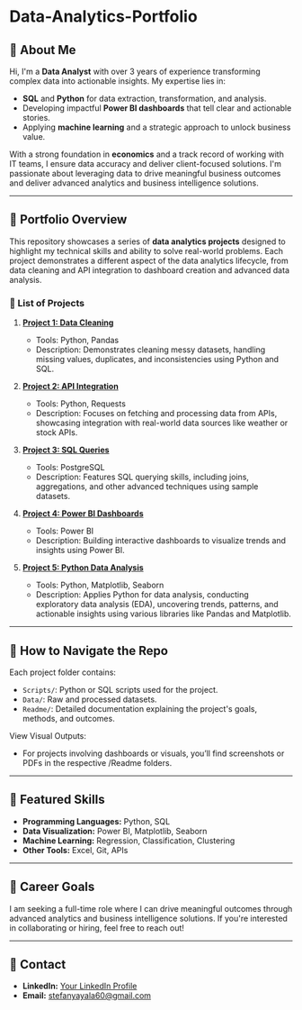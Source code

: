 # Data-Analytics-Portfolio

## 👋 About Me
Hi, I'm a **Data Analyst** with over 3 years of experience transforming complex data into actionable insights. My expertise lies in:
- **SQL** and **Python** for data extraction, transformation, and analysis.
- Developing impactful **Power BI dashboards** that tell clear and actionable stories.
- Applying **machine learning** and a strategic approach to unlock business value.

With a strong foundation in **economics** and a track record of working with IT teams, I ensure data accuracy and deliver client-focused solutions. I'm passionate about leveraging data to drive meaningful business outcomes and deliver advanced analytics and business intelligence solutions.

---

## 📂 Portfolio Overview
This repository showcases a series of **data analytics projects** designed to highlight my technical skills and ability to solve real-world problems. Each project demonstrates a different aspect of the data analytics lifecycle, from data cleaning and API integration to dashboard creation and advanced data analysis.

### 📌 List of Projects
1. **[Project 1: Data Cleaning](Project-1-Data-Cleaning/Readme/README.md)**
   - Tools: Python, Pandas
   - Description: Demonstrates cleaning messy datasets, handling missing values, duplicates, and inconsistencies using Python and SQL.

2. **[Project 2: API Integration](Project-2-API-Integration/Readme/README.md)**
   - Tools: Python, Requests
   - Description: Focuses on fetching and processing data from APIs, showcasing integration with real-world data sources like weather or stock APIs.

3. **[Project 3: SQL Queries](Project-3-SQL-Queries/Readme/README.md)**
   - Tools: PostgreSQL
   - Description: Features SQL querying skills, including joins, aggregations, and other advanced techniques using sample datasets.

4. **[Project 4: Power BI Dashboards](Project-4-PowerBI-Dashboards/Readme/README.md)**
   - Tools: Power BI
   - Description: Building interactive dashboards to visualize trends and insights using Power BI.

5. **[Project 5: Python Data Analysis](Project-5-Python-Data-Analysis/Readme/README.md)**
   - Tools: Python, Matplotlib, Seaborn
   - Description: Applies Python for data analysis, conducting exploratory data analysis (EDA), uncovering trends, patterns, and actionable insights using various libraries like Pandas and Matplotlib.

---

## 🔗 How to Navigate the Repo
Each project folder contains:
- `Scripts/`: Python or SQL scripts used for the project.
- `Data/`: Raw and processed datasets.
- `Readme/`: Detailed documentation explaining the project's goals, methods, and outcomes.

View Visual Outputs:
- For projects involving dashboards or visuals, you’ll find screenshots or PDFs in the respective /Readme folders.
  
---

## 🌟 Featured Skills
- **Programming Languages:** Python, SQL
- **Data Visualization:** Power BI, Matplotlib, Seaborn
- **Machine Learning:** Regression, Classification, Clustering
- **Other Tools:** Excel, Git, APIs

---

## 💼 Career Goals
I am seeking a full-time role where I can drive meaningful outcomes through advanced analytics and business intelligence solutions. If you're interested in collaborating or hiring, feel free to reach out!

---

## 📧 Contact
- **LinkedIn:** [Your LinkedIn Profile](https://www.linkedin.com/in/stefany-ayala/)
- **Email:** stefanyayala60@gmail.com

